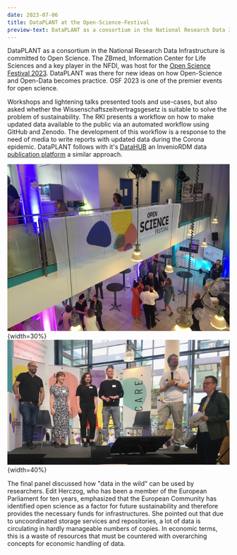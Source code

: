 ```yaml
---
date: 2023-07-06
title: DataPLANT at the Open-Science-Festival
preview-text: DataPLANT as a consortium in the National Research Data Infrastructure is committed to Open Science. The ZBmed, Information Center for Life Sciences and a key player in the NFDI, was host for the Open Science Festival 2023. DataPLANT was there for new ideas on how Open-Science and Open-Data becomes practice. OSF 2023 is one of the premier events for open science. Workshops and lightening talks presented tools and use-cases, but also asked whether the Wissenschaftszeitvertragsgesetz is suitable to...
---
```


DataPLANT as a consortium in the National Research Data Infrastructure is committed to Open Science. The ZBmed, Information Center for Life Sciences and a key player in the NFDI, was host for the [Open Science Festival 2023](https://www.zbmed.de/vernetzen/veranstaltungen/open-science-festival). DataPLANT was there for new ideas on how Open-Science and Open-Data becomes practice. OSF 2023 is one of the premier events for open science.

Workshops and lightening talks presented tools and use-cases, but also asked whether the Wissenschaftszeitvertragsgesetz is suitable to solve the problem of sustainability. The RKI presents a workflow on how to make updated data available to the public via an automated workflow using GitHub and Zenodo. The development of this workflow is a response to the need of media to write reports with updated data during the Corona epidemic. DataPLANT follows with it's [DataHUB](https://git.nfdi4plants.org) an InvenioRDM data [publication platform](https://ARChive.nfdi4plants.org) a similar approach.

![OSF 1](../../images/News-Items/OSF-1.jpg "OSF1"){width=30%} ![OSF 2](../../images/News-Items/OSF-2.jpg "OSF2"){width=40%}

The final panel discussed how "data in the wild" can be used by researchers. Edit Herczog, who has been a member of the European 
Parliament for ten years, emphasized that the European Community has identified open science as a factor for future sustainability and therefore provides the necessary funds for infrastructures. She pointed out that due to uncoordinated storage services and repositories, a lot of data is circulating in hardly manageable numbers of copies. In economic terms, this is a waste of resources that must be countered with overarching concepts for economic handling of data.




